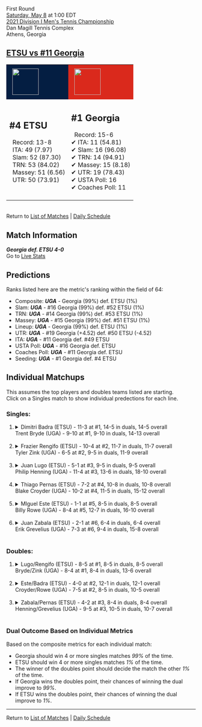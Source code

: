 First Round  
[Saturday, May 8](../../schedule/05-08.md) at 1:00 EDT  
[2021 Division I Men's Tennis Championship](../index.md)  
Dan Magill Tennis Complex  
Athens, Georgia  
## [ETSU vs #11 Georgia](https://www.ncaa.com/game/5833390)  

<table><tr style="background-color: #d9d9d9 !important"><td style="background-color: #041E42 !important"><img src="https://www.ncaa.com/sites/default/files/images/logos/schools/e/east-tenn-st.70.png" width="70" height="70" style="padding: 8px;" /></td><td style="background-color: #DA291C !important"><img src="https://www.ncaa.com/sites/default/files/images/logos/schools/g/georgia.70.png" width="70" height="70" style="padding: 8px;" /></td></tr><tr>
<td>  

<h2>#4 ETSU</h2>  
&nbsp; Record: 13-8<br>  
&nbsp; ITA: 49 (7.97)<br>  
&nbsp; Slam: 52 (87.30)<br>  
&nbsp; TRN: 53 (84.02)<br>  
&nbsp; Massey: 51 (6.56)<br>  
&nbsp; UTR: 50 (73.91)<br>  
<br>  

</td>
<td>  

<h2>#1 Georgia</h2>  
&nbsp; Record: 15-6<br>  
&#10004; ITA: 11 (54.81)<br>  
&#10004; Slam: 16 (96.08)<br>  
&#10004; TRN: 14 (94.91)<br>  
&#10004; Massey: 15 (8.18)<br>  
&#10004; UTR: 19 (78.43)<br>  
&#10004; USTA Poll: 16<br>  
&#10004; Coaches Poll: 11<br>  
<br>  

</td>
</tr></table>  


<br>Return to [List of Matches](../index.md) &#124; [Daily Schedule](../../schedule/05-08.md)

## Match Information  
***Georgia def. ETSU 4-0***  
Go to [Live Stats](https://georgiadogs.com/sports/2017/6/17/sports-m-tennis-spec-rel-vid-stream-html.aspx)  

## Predictions  

Ranks listed here are the metric's ranking within the field of 64:  
- Composite: ***UGA*** - Georgia (99%) def. ETSU (1%)  
- Slam: ***UGA*** - #16 Georgia (99%) def. #52 ETSU (1%)  
- TRN: ***UGA*** - #14 Georgia (99%) def. #53 ETSU (1%)  
- Massey: ***UGA*** - #15 Georgia (99%) def. #51 ETSU (1%)  
- Lineup: ***UGA*** - Georgia (99%) def. ETSU (1%)  
- UTR: ***UGA*** - #19 Georgia (+4.52) def. #50 ETSU (-4.52)  
- ITA: ***UGA*** - #11 Georgia def. #49 ETSU  
- USTA Poll: ***UGA*** - #16 Georgia def. ETSU  
- Coaches Poll: ***UGA*** - #11 Georgia def. ETSU  
- Seeding: ***UGA*** - #1 Georgia def. #4 ETSU  

## Individual Matchups  
This assumes the top players and doubles teams listed are starting.  
Click on a Singles match to show individual predections for each line.  

### Singles:  

<ol>
<li><details>
<summary markdown="span">Dimitri Badra (ETSU) - 11-3 at #1, 14-5 in duals, 14-5 overall<br>Trent Bryde (UGA) - 9-10 at #1, 9-10 in duals, 14-13 overall</summary>
<h4>Predictions</h4><ul>
<li>Composite: <b><i>UGA</i></b> - Bryde (80%) def. Badra (20%)</li>  
<li>Slam: <b><i>UGA</i></b> - Bryde (85%) def. Badra (15%)</li>  
<li>TRN: <b><i>UGA</i></b> - Bryde (79%) def. Badra (21%)</li>  
<li>Massey: <b><i>UGA</i></b> - Bryde (68%) def. Badra (32%)</li>  
<li>UTR: <b><i>UGA</i></b> - Bryde (88%) def. Badra (12%)</li>  
<li>ITA: <b><i>UGA</i></b> - Bryde (36.71) def. Badra (10.52)</li>  
</ul>
</details>&nbsp;</li>
<li><details>
<summary markdown="span">Frazier Rengifo (ETSU) - 10-4 at #2, 11-7 in duals, 11-7 overall<br>Tyler Zink (UGA) - 6-5 at #2, 9-5 in duals, 11-9 overall</summary>
<h4>Predictions</h4><ul>
<li>Composite: <b><i>UGA</i></b> - Zink (88%) def. Rengifo (12%)</li>  
<li>Slam: <b><i>UGA</i></b> - Zink (90%) def. Rengifo (10%)</li>  
<li>TRN: <b><i>UGA</i></b> - Zink (93%) def. Rengifo (7%)</li>  
<li>Massey: <b><i>UGA</i></b> - Zink (76%) def. Rengifo (24%)</li>  
<li>UTR: <b><i>UGA</i></b> - Zink (91%) def. Rengifo (9%)</li>  
<li>ITA: <b><i>UGA</i></b> - Zink (25.30) def. Rengifo (2.55)</li>  
</ul>
</details>&nbsp;</li>
<li><details>
<summary markdown="span">Juan Lugo (ETSU) - 5-1 at #3, 9-5 in duals, 9-5 overall<br>Philip Henning (UGA) - 11-4 at #3, 13-6 in duals, 18-10 overall</summary>
<h4>Predictions</h4><ul>
<li>Composite: <b><i>UGA</i></b> - Henning (95%) def. Lugo (5%)</li>  
<li>Slam: <b><i>UGA</i></b> - Henning (96%) def. Lugo (4%)</li>  
<li>TRN: <b><i>UGA</i></b> - Henning (97%) def. Lugo (3%)</li>  
<li>Massey: <b><i>UGA</i></b> - Henning (94%) def. Lugo (6%)</li>  
<li>UTR: <b><i>UGA</i></b> - Henning (94%) def. Lugo (6%)</li>  
<li>ITA: <b><i>UGA</i></b> - Henning (31.73) def. Lugo (2.15)</li>  
</ul>
</details>&nbsp;</li>
<li><details>
<summary markdown="span">Thiago Pernas (ETSU) - 7-2 at #4, 10-8 in duals, 10-8 overall<br>Blake Croyder (UGA) - 10-2 at #4, 11-5 in duals, 15-12 overall</summary>
<h4>Predictions</h4><ul>
<li>Composite: <b><i>UGA</i></b> - Croyder (91%) def. Pernas (9%)</li>  
<li>Slam: <b><i>UGA</i></b> - Croyder (93%) def. Pernas (7%)</li>  
<li>TRN: <b><i>UGA</i></b> - Croyder (96%) def. Pernas (4%)</li>  
<li>Massey: <b><i>UGA</i></b> - Croyder (86%) def. Pernas (14%)</li>  
<li>UTR: <b><i>UGA</i></b> - Croyder (91%) def. Pernas (9%)</li>  
<li>ITA: <b><i>UGA</i></b> - Croyder (4.08) def. Pernas (1.71)</li>  
</ul>
</details>&nbsp;</li>
<li><details>
<summary markdown="span">MIguel Este (ETSU) - 1-1 at #5, 8-5 in duals, 8-5 overall<br>Billy Rowe (UGA) - 8-4 at #5, 12-7 in duals, 16-10 overall</summary>
<h4>Predictions</h4><ul>
<li>Composite: <b><i>UGA</i></b> - Rowe (96%) def. Este (4%)</li>  
<li>Slam: <b><i>UGA</i></b> - Rowe (98%) def. Este (2%)</li>  
<li>TRN: <b><i>UGA</i></b> - Rowe (99%) def. Este (1%)</li>  
<li>Massey: <b><i>UGA</i></b> - Rowe (94%) def. Este (6%)</li>  
<li>UTR: <b><i>UGA</i></b> - Rowe (96%) def. Este (4%)</li>  
<li>ITA: <b><i>ETSU</i></b> - Este (2.15) def. Rowe (1.84)</li>  
</ul>
</details>&nbsp;</li>
<li><details>
<summary markdown="span">Juan Zabala (ETSU) - 2-1 at #6, 6-4 in duals, 6-4 overall<br>Erik Grevelius (UGA) - 7-3 at #6, 9-4 in duals, 15-8 overall</summary>
<h4>Predictions</h4><ul>
<li>Composite: <b><i>UGA</i></b> - Grevelius (97%) def. Zabala (3%)</li>  
<li>Slam: <b><i>UGA</i></b> - Grevelius (96%) def. Zabala (4%)</li>  
<li>TRN: <b><i>UGA</i></b> - Grevelius (97%) def. Zabala (3%)</li>  
<li>Massey: <b><i>UGA</i></b> - Grevelius (95%) def. Zabala (5%)</li>  
<li>UTR: <b><i>UGA</i></b> - Grevelius (99%) def. Zabala (1%)</li>  
<li>ITA: <b><i>UGA</i></b> - Grevelius (2.48) def. Zabala (1.96)</li>  
</ul>
</details>&nbsp;</li>
</ol>

### Doubles:  

<ol>
<li><details>
<summary markdown="span">Lugo/Rengifo (ETSU) - 8-5 at #1, 8-5 in duals, 8-5 overall<br>Bryde/Zink (UGA) - 8-4 at #1, 8-4 in duals, 13-6 overall</summary>
<br>Sorry, we don't have any metrics for this match
</details>&nbsp;</li>
<li><details>
<summary markdown="span">Este/Badra (ETSU) - 4-0 at #2, 12-1 in duals, 12-1 overall<br>Croyder/Rowe (UGA) - 7-5 at #2, 8-5 in duals, 10-5 overall</summary>
<br>Sorry, we don't have any metrics for this match
</details>&nbsp;</li>
<li><details>
<summary markdown="span">Zabala/Pernas (ETSU) - 4-2 at #3, 8-4 in duals, 8-4 overall<br>Henning/Grevelius (UGA) - 9-5 at #3, 10-5 in duals, 10-7 overall</summary>
<br>Sorry, we don't have any metrics for this match
</details>&nbsp;</li>
</ol>

### Dual Outcome Based on Individual Metrics  
  
Based on the composite metrics for each individual match:  
- Georgia should win 4 or more singles matches *99%* of the time.  
- ETSU should win 4 or more singles matches *1%* of the time.  
- The winner of the doubles point should decide the match the other *1%* of the time.  
- If Georgia wins the doubles point, their chances of winning the dual improve to *99%*.  
- If ETSU wins the doubles point, their chances of winning the dual improve to *1%*.  
  
------

Return to [List of Matches](../index.md) &#124; [Daily Schedule](../../schedule/05-08.md)  
